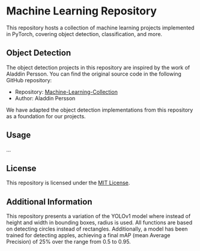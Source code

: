 # Machine Learning Repository

This repository hosts a collection of machine learning projects implemented in PyTorch, covering object detection, classification, and more.

## Object Detection

The object detection projects in this repository are inspired by the work of Aladdin Persson. You can find the original source code in the following GitHub repository:

- Repository: [Machine-Learning-Collection](https://github.com/aladdinpersson/Machine-Learning-Collection/tree/master/ML/Pytorch/object_detection)
- Author: Aladdin Persson

We have adapted the object detection implementations from this repository as a foundation for our projects.

## Usage

...

## License

This repository is licensed under the [MIT License](LICENSE).

## Additional Information

This repository presents a variation of the YOLOv1 model where instead of height and width in bounding boxes, radius is used. All functions are based on detecting circles instead of rectangles. Additionally, a model has been trained for detecting apples, achieving a final mAP (mean Average Precision) of 25% over the range from 0.5 to 0.95.
